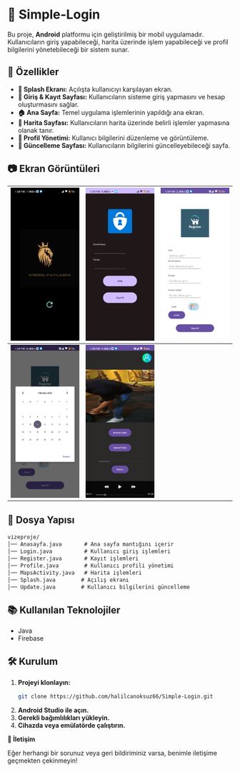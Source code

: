 # 📱 Simple-Login

Bu proje, **Android** platformu için geliştirilmiş bir mobil uygulamadır. Kullanıcıların giriş yapabileceği, harita üzerinde işlem yapabileceği ve profil bilgilerini yönetebileceği bir sistem sunar.


## 🚀 Özellikler
- **📌 Splash Ekranı:** Açılışta kullanıcıyı karşılayan ekran.
- **🔑 Giriş & Kayıt Sayfası:** Kullanıcıların sisteme giriş yapmasını ve hesap oluşturmasını sağlar.
- **🏠 Ana Sayfa:** Temel uygulama işlemlerinin yapıldığı ana ekran.
- **📍 Harita Sayfası:** Kullanıcıların harita üzerinde belirli işlemler yapmasına olanak tanır.
- **👤 Profil Yönetimi:** Kullanıcı bilgilerini düzenleme ve görüntüleme.
- **🔄 Güncelleme Sayfası:** Kullanıcıların bilgilerini güncelleyebileceği sayfa.

## 📷 Ekran Görüntüleri  

| <img src="./screenshots/Image1.jpg" width="250"/> | <img src="./screenshots/Image2.jpg" width="250"/> | <img src="./screenshots/Image3.jpg" width="250"/> |  
|---|---|---|  
| <img src="./screenshots/Image4.jpg" width="250"/> | <img src="./screenshots/Image5.jpg" width="250"/>


## 📂 Dosya Yapısı
```
vizeproje/
│── Anasayfa.java       # Ana sayfa mantığını içerir
│── Login.java          # Kullanıcı giriş işlemleri
│── Register.java       # Kayıt işlemleri
│── Profile.java        # Kullanıcı profili yönetimi
│── MapsActivity.java   # Harita işlemleri
│── Splash.java        # Açılış ekranı
│── Update.java        # Kullanıcı bilgilerini güncelleme
```

## 📚 Kullanılan Teknolojiler
- Java
- Firebase

## 🛠️ Kurulum
1. **Projeyi klonlayın:**
   ```sh
   git clone https://github.com/halilcanoksuz66/Simple-Login.git
   ```
2. **Android Studio ile açın.**
3. **Gerekli bağımlılıkları yükleyin.**
4. **Cihazda veya emülatörde çalıştırın.**



**📩 İletişim**

Eğer herhangi bir sorunuz veya geri bildiriminiz varsa, benimle iletişime geçmekten çekinmeyin!

